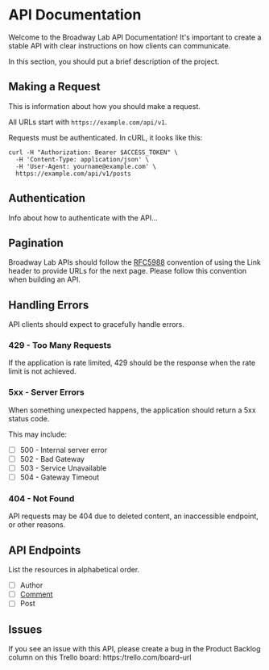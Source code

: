 # <Project Name> API Documentation

Welcome to the Broadway Lab API Documentation! It's important to create a stable API with clear instructions on how clients can communicate. 

In this section, you should put a brief description of the project. 

## Making a Request

This is information about how you should make a request.

All URLs start with ```https://example.com/api/v1```.

Requests must be authenticated. In cURL, it looks like this:

```
curl -H "Authorization: Bearer $ACCESS_TOKEN" \
  -H 'Content-Type: application/json' \
  -H 'User-Agent: yourname@example.com' \
  https://example.com/api/v1/posts
```

## Authentication

Info about how to authenticate with the API... 

## Pagination

Broadway Lab APIs should follow the [RFC5988](https://tools.ietf.org/html/rfc5988) convention of using the Link header to provide URLs for the next page. Please follow this convention when building an API. 

## Handling Errors 

API clients should expect to gracefully handle errors. 

### 429 - Too Many Requests

If the application is rate limited, 429 should be the response when the rate limit is not achieved. 

### 5xx - Server Errors

When something unexpected happens, the application should return a 5xx status code. 

This may include: 
- [ ] 500 - Internal server error
- [ ] 502 - Bad Gateway
- [ ] 503 - Service Unavailable
- [ ] 504 - Gateway Timeout

### 404 - Not Found
 
 API requests may be 404 due to deleted content, an inaccessible endpoint, or other reasons. 

## API Endpoints

List the resources in alphabetical order. 

- [ ] Author
- [ ] [Comment](/sections/comment.md)
- [ ] Post

## Issues

If you see an issue with this API, please create a bug in the Product Backlog column on this Trello board: https:/trello.com/board-url

